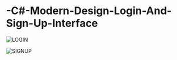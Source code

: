 # -C#-Modern-Design-Login-And-Sign-Up-Interface

![LOGIN](https://github.com/EmreBalcilar/-C-Modern-Design-Login-And-Sign-Up-Interface/blob/main/WindowsFormsApp1/login.png?raw=true)

![SIGNUP](https://github.com/EmreBalcilar/-C-Modern-Design-Login-And-Sign-Up-Interface/blob/main/WindowsFormsApp1/signup.png?raw=true)




